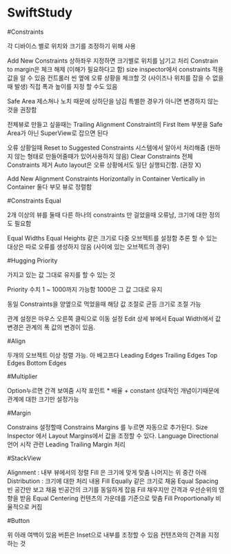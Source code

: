 # SwiftStudy


#Constraints

각 디바이스 별로 위치와 크기를 조정하기 위해 사용

Add New Constraints 상하좌우 지정하면 크기별로 위치를 남기고 처리
Constrain to margin은 체크 해제 (이해가 필요하다고 함)
size inspector에서 constraints 적용 값을 알 수 있음
컨트롤러 씬 옆에 오류 상황을 체크할 것
(사이즈나 위치를 잡을 수 없을 때 발생)
직접 폭과 높이를 지정 할 수도 있음

Safe Area 제스쳐나 노치 때문에 상하단을 남김
특별한 경우가 아니면 변경하지 않는 것을 권장함

전체뷰로 만들고 싶을때는 Trailing Alignment Constraint의 First Item 부분을 Safe Area가 아닌 SuperView로 잡으면 된다

오류 상황일때
Reset to Suggested Constraints 시스템에서 알아서 처리해줌
(원하지 않는 형태로 만들어줄때가 있어사용하지 않음)
Clear Constraints 전체 Constraints 제거
Auto layout은 오류 상황에서도 일단 실행되긴함. (권장 X)

Add New Alignment Constraints Horizontally in Container
Vertically in Container
둘다 부모 뷰로 정렬함

#Constraints Equal

2개 이상의 뷰를 둘때 다른 하나의 constraints 만 걸었을때 오류남,
크기에 대한 정의도 필요함

Equal Widths
Equal Heights
같은 크기로 다중 오브젝트를 설정함
추론 할 수 있는 대상은 따로 오류를 생성하지 않음 (사이에 있는 오브젝트의 경우)

#Hugging Priority

가지고 있는 값 그대로 유지를 할 수 있는 것

Priority 수치
1 ~ 1000까지 가능함
1000은 그 값 그대로 유지

동일 Constraints을 양옆으로 먹었을때 해당 값 조절로 균등 크기로 조절 가능

관계 설정은 마우스 오른쪽 클릭으로 이동 설정
Edit 상세 뷰에서 Equal Width에서 값 변경은 관계의 폭 값의 변경이 있음.

#Align

두개의 오브젝트 이상 정렬 가능. 아 배고프다
Leading Edges
Trailing Edges
Top Edges
Bottom Edges

#Multiplier

Option누르면 간격 보여줌
시작 포인트 * 배율 + constant
상대적인 개념이기때문에 관계에 대한 크기만 설정가능

#Margin

Constrains 설정할때 Constrains Margins 를 누르면 자동으로 추가된다.
Size Inspector 에서 Layout Margins에서 값을 조정할 수 있다.
Language Directional 언어 시작 관련 Leading Trailing Margin 처리

#StackView

Alignment : 내부 뷰에서의 정렬 Fill 은 크기에 맞게 맞춤 나머지는 위 중간 아래
Distribution : 크기에 대한 처리 내용
Fill Equally 같은 크기로 채움
Equal Spacing 빈 공간만 보고 채움 빈공간의 크기를 동일하게 잡음
Fill 채우지만 간격과 우선순위의 영향을 받음
Equal Centering 컨텐츠의 가운데를 기준으로 맞춤
Fill Proportionally 비율적으로 커짐

#Button

위 아래 여백이 있음
버튼은 Inset으로 내부를 조정할 수 있음
컨텐츠와의 간격을 지정하는 것

